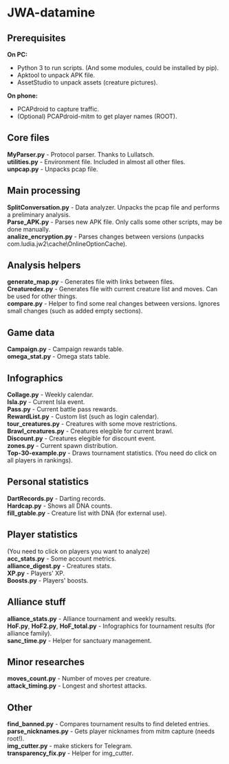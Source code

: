 # JWA-datamine

## Prerequisites
**On PC:**<br>
- Python 3 to run scripts. (And some modules, could be installed by pip). <br>
- Apktool to unpack APK file.<br>
- AssetStudio to unpack assets (creature pictures).<br>

**On phone:**<br>
- PCAPdroid to capture traffic.<br>
- (Optional) PCAPdroid-mitm to get player names (ROOT).

## Core files
**MyParser.py** - Protocol parser. Thanks to Lullatsch.<br>
**utilities.py** - Environment file. Included in almost all other files.<br>
**unpcap.py** - Unpacks pcap file.

## Main processing
**SplitConversation.py** - Data analyzer. Unpacks the pcap file and performs a preliminary analysis.<br>
**Parse_APK.py** - Parses new APK file. Only calls some other scripts, may be done manually.<br>
**analize_encryption.py** - Parses changes between versions (unpacks com.ludia.jw2\cache\OnlineOptionCache).

## Analysis helpers
**generate_map.py** - Generates file with links between files.<br>
**Creaturedex.py** - Generates file with current creature list and moves. Can be used for other things.<br>
**compare.py** - Helper to find some real changes between versions. Ignores small changes (such as added empty sections).

## Game data
**Campaign.py** - Campaign rewards table.<br>
**omega_stat.py** - Omega stats table.

## Infographics
**Collage.py** - Weekly calendar.<br>
**Isla.py** - Current Isla event.<br>
**Pass.py** - Current battle pass rewards.<br>
**RewardList.py** - Custom list (such as login calendar).<br>
**tour_creatures.py** - Creatures with some move restrictions.<br>
**Brawl_creatures.py** - Creatures elegible for current brawl.<br>
**Discount.py** - Creatures elegible for discount event.<br>
**zones.py** - Current spawn distribution.<br>
**Top-30-example.py** - Draws tournament statistics. (You need do click on all players in rankings).

## Personal statistics
**DartRecords.py** - Darting records.<br>
**Hardcap.py** - Shows all DNA counts.<br>
**fill_gtable.py** - Creature list with DNA (for external use).

## Player statistics
(You need to click on players you want to analyze)<br>
**acc_stats.py** - Some account metrics.<br>
**alliance_digest.py** - Creatures stats.<br>
**XP.py** - Players' XP.<br>
**Boosts.py** - Players' boosts.

## Alliance stuff
**alliance_stats.py** - Alliance tournament and weekly results.<br>
**HoF.py**, **HoF2.py**, **HoF_total.py** - Infographics for tournament results (for alliance family).<br>
**sanc_time.py** - Helper for sanctuary management.

## Minor researches
**moves_count.py** - Number of moves per creature.<br>
**attack_timing.py** - Longest and shortest attacks.

## Other
**find_banned.py** - Compares tournament results to find deleted entries.<br>
**parse_nicknames.py** - Gets player nicknames from mitm capture (needs root!).<br>
**img_cutter.py** - make stickers for Telegram.<br>
**transparency_fix.py** - Helper for img_cutter.
